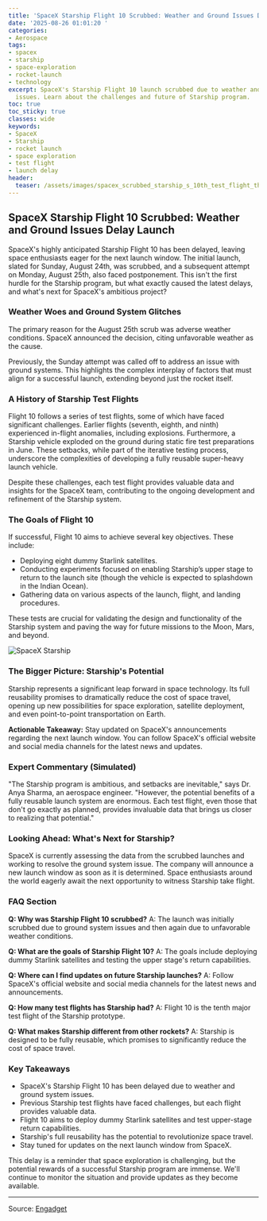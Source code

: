 ```yaml
---
title: 'SpaceX Starship Flight 10 Scrubbed: Weather and Ground Issues Delay Launch'
date: '2025-08-26 01:01:20 '
categories:
- Aerospace
tags:
- spacex
- starship
- space-exploration
- rocket-launch
- technology
excerpt: SpaceX's Starship Flight 10 launch scrubbed due to weather and ground system
  issues. Learn about the challenges and future of Starship program.
toc: true
toc_sticky: true
classes: wide
keywords:
- SpaceX
- Starship
- rocket launch
- space exploration
- test flight
- launch delay
header:
  teaser: /assets/images/spacex_scrubbed_starship_s_10th_test_flight_this_e_20250826010120.jpg
---
```


## SpaceX Starship Flight 10 Scrubbed: Weather and Ground Issues Delay Launch

SpaceX's highly anticipated Starship Flight 10 has been delayed, leaving space enthusiasts eager for the next launch window. The initial launch, slated for Sunday, August 24th, was scrubbed, and a subsequent attempt on Monday, August 25th, also faced postponement. This isn't the first hurdle for the Starship program, but what exactly caused the latest delays, and what's next for SpaceX's ambitious project?

### Weather Woes and Ground System Glitches

The primary reason for the August 25th scrub was adverse weather conditions. SpaceX announced the decision, citing unfavorable weather as the cause. 



Previously, the Sunday attempt was called off to address an issue with ground systems. This highlights the complex interplay of factors that must align for a successful launch, extending beyond just the rocket itself.



### A History of Starship Test Flights

Flight 10 follows a series of test flights, some of which have faced significant challenges. Earlier flights (seventh, eighth, and ninth) experienced in-flight anomalies, including explosions. Furthermore, a Starship vehicle exploded on the ground during static fire test preparations in June. These setbacks, while part of the iterative testing process, underscore the complexities of developing a fully reusable super-heavy launch vehicle.

Despite these challenges, each test flight provides valuable data and insights for the SpaceX team, contributing to the ongoing development and refinement of the Starship system.

### The Goals of Flight 10

If successful, Flight 10 aims to achieve several key objectives. These include:

*   Deploying eight dummy Starlink satellites.
*   Conducting experiments focused on enabling Starship’s upper stage to return to the launch site (though the vehicle is expected to splashdown in the Indian Ocean).
*   Gathering data on various aspects of the launch, flight, and landing procedures.

These tests are crucial for validating the design and functionality of the Starship system and paving the way for future missions to the Moon, Mars, and beyond.

![SpaceX Starship](https://o.aolcdn.com/images/dims?image_uri=https%3A%2F%2Fs.yimg.com%2Fos%2Fcreatr-uploaded-images%2F2025-08%2F9fbe9d30-8133-11f0-b7fd-c0e237556347&resize=1400%2C778&client=19f2b5e49a271b2bde77&signature=333bf675905809cb718f8afbf864e5be68fadc79)

### The Bigger Picture: Starship's Potential

Starship represents a significant leap forward in space technology. Its full reusability promises to dramatically reduce the cost of space travel, opening up new possibilities for space exploration, satellite deployment, and even point-to-point transportation on Earth.

**Actionable Takeaway:** Stay updated on SpaceX's announcements regarding the next launch window. You can follow SpaceX's official website and social media channels for the latest news and updates.

### Expert Commentary (Simulated)

"The Starship program is ambitious, and setbacks are inevitable," says Dr. Anya Sharma, an aerospace engineer. "However, the potential benefits of a fully reusable launch system are enormous. Each test flight, even those that don't go exactly as planned, provides invaluable data that brings us closer to realizing that potential."

### Looking Ahead: What's Next for Starship?

SpaceX is currently assessing the data from the scrubbed launches and working to resolve the ground system issue. The company will announce a new launch window as soon as it is determined. Space enthusiasts around the world eagerly await the next opportunity to witness Starship take flight.

### FAQ Section

**Q: Why was Starship Flight 10 scrubbed?**
A: The launch was initially scrubbed due to ground system issues and then again due to unfavorable weather conditions.

**Q: What are the goals of Starship Flight 10?**
A: The goals include deploying dummy Starlink satellites and testing the upper stage's return capabilities.

**Q: Where can I find updates on future Starship launches?**
A: Follow SpaceX's official website and social media channels for the latest news and announcements.

**Q: How many test flights has Starship had?**
A: Flight 10 is the tenth major test flight of the Starship prototype.

**Q: What makes Starship different from other rockets?**
A: Starship is designed to be fully reusable, which promises to significantly reduce the cost of space travel.

### Key Takeaways

*   SpaceX's Starship Flight 10 has been delayed due to weather and ground system issues.
*   Previous Starship test flights have faced challenges, but each flight provides valuable data.
*   Flight 10 aims to deploy dummy Starlink satellites and test upper-stage return capabilities.
*   Starship's full reusability has the potential to revolutionize space travel.
*   Stay tuned for updates on the next launch window from SpaceX.

This delay is a reminder that space exploration is challenging, but the potential rewards of a successful Starship program are immense. We'll continue to monitor the situation and provide updates as they become available.

---

Source: [Engadget](https://www.engadget.com/science/space/spacex-is-about-to-launch-starship-for-its-10th-test-flight-215652105.html?src=rss)